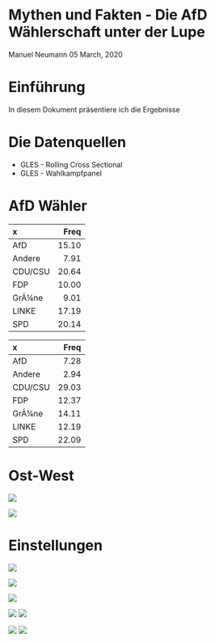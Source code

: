Mythen und Fakten - Die AfD Wählerschaft unter der Lupe
================
Manuel Neumann
05 March, 2020

# Einführung

In diesem Dokument präsentiere ich die Ergebnisse

# Die Datenquellen

  - GLES - Rolling Cross Sectional
  - GLES - Wahlkampfpanel

# AfD Wähler

| x       |  Freq |
| :------ | ----: |
| AfD     | 15.10 |
| Andere  |  7.91 |
| CDU/CSU | 20.64 |
| FDP     | 10.00 |
| GrÃ¼ne  |  9.01 |
| LINKE   | 17.19 |
| SPD     | 20.14 |

| x       |  Freq |
| :------ | ----: |
| AfD     |  7.28 |
| Andere  |  2.94 |
| CDU/CSU | 29.03 |
| FDP     | 12.37 |
| GrÃ¼ne  | 14.11 |
| LINKE   | 12.19 |
| SPD     | 22.09 |

# Ost-West

![](plots/MgR-ostwest_plot-1.png)<!-- -->

![](plots/MgR-ostwest_plot1-1.png)<!-- -->

# Einstellungen

![](plots/MgR-outgroup_plot1-1.png)<!-- -->

![](plots/MgR-outgroup_plot2a-1.png)<!-- -->

![](plots/MgR-outgroup_plot2b-1.png)<!-- -->

![](plots/MgR-outgroup_plot2c-1.png)<!-- -->
![](plots/MgR-outgroup_plot2d-1.png)<!-- -->

![](plots/MgR-outgroup_plot_extreme1-1.png)<!-- -->
![](plots/MgR-outgroup_plot_extreme2-1.png)<!-- -->
